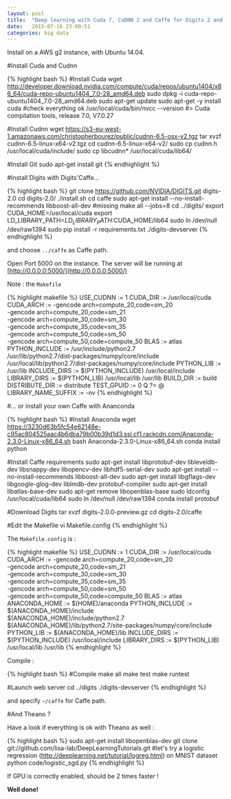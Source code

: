 ```yaml
---
layout: post
title:  "Deep learning with Cuda 7, CuDNN 2 and Caffe for Digits 2 and Python on Ubuntu 14.04"
date:   2015-07-16 23:00:51
categories: big data
---
```


Install on a AWS g2 instance, with Ubuntu 14.04.

#Install Cuda and Cudnn

{% highlight bash %}
#Install Cuda
wget http://developer.download.nvidia.com/compute/cuda/repos/ubuntu1404/x86_64/cuda-repo-ubuntu1404_7.0-28_amd64.deb
sudo dpkg -i cuda-repo-ubuntu1404_7.0-28_amd64.deb
sudo apt-get update
sudo apt-get -y install cuda
#check everything ok
/usr/local/cuda/bin/nvcc --version
#> Cuda compilation tools, release 7.0, V7.0.27

#Install Cudnn
wget https://s3-eu-west-1.amazonaws.com/christopherbourez/public/cudnn-6.5-osx-v2.tgz
tar xvzf cudnn-6.5-linux-x64-v2.tgz
cd cudnn-6.5-linux-x64-v2/
sudo cp cudnn.h /usr/local/cuda/include/
sudo cp libcudnn* /usr/local/cuda/lib64/

#Install Git
sudo apt-get install git
{% endhighlight %}

#Install Digits with Digits'Caffe...

{% highlight bash %}
git clone https://github.com/NVIDIA/DIGITS.git digits-2.0
cd digits-2.0/
./install.sh
cd caffe
sudo apt-get install --no-install-recommends libboost-all-dev #missing
make all --jobs=8
cd ../digits/
export CUDA_HOME=/usr/local/cuda
export LD_LIBRARY_PATH=$LD_LIBRARY_PATH:$CUDA_HOME/lib64
sudo ln /dev/null /dev/raw1394
sudo pip install -r requirements.txt
./digits-devserver
{% endhighlight %}

and choose `../caffe` as Caffe path.

Open Port 5000 on the instance. The server will be running at [http://0.0.0.0:5000/](http://0.0.0.0:5000/)

Note : the `Makefile`

{% highlight makefile %}
USE_CUDNN := 1
CUDA_DIR := /usr/local/cuda
CUDA_ARCH := -gencode arch=compute_20,code=sm_20 \
                -gencode arch=compute_20,code=sm_21 \
                -gencode arch=compute_30,code=sm_30 \
                -gencode arch=compute_35,code=sm_35 \
                -gencode arch=compute_50,code=sm_50 \
                -gencode arch=compute_50,code=compute_50
BLAS := atlas
PYTHON_INCLUDE := /usr/include/python2.7 \
                /usr/lib/python2.7/dist-packages/numpy/core/include \
                /usr/local/lib/python2.7/dist-packages/numpy/core/include
PYTHON_LIB := /usr/lib
INCLUDE_DIRS := $(PYTHON_INCLUDE) /usr/local/include
LIBRARY_DIRS := $(PYTHON_LIB) /usr/local/lib /usr/lib
BUILD_DIR := build
DISTRIBUTE_DIR := distribute
TEST_GPUID := 0
Q ?= @
LIBRARY_NAME_SUFFIX := -nv
{% endhighlight %}


#... or install your own Caffe with Ananconda

{% highlight bash %}
#Install Anaconda
wget https://3230d63b5fc54e62148e-c95ac804525aac4b6dba79b00b39d1d3.ssl.cf1.rackcdn.com/Anaconda-2.3.0-Linux-x86_64.sh
bash Anaconda-2.3.0-Linux-x86_64.sh
conda install python

#Install Caffe requirements
sudo apt-get install libprotobuf-dev libleveldb-dev libsnappy-dev libopencv-dev libhdf5-serial-dev
sudo apt-get install --no-install-recommends libboost-all-dev
sudo apt-get install libgflags-dev libgoogle-glog-dev liblmdb-dev protobuf-compiler
sudo apt-get install libatlas-base-dev
sudo apt-get remove libopenblas-base
sudo ldconfig /usr/local/cuda/lib64
sudo ln /dev/null /dev/raw1394
conda install protobuf  

#Download Digits
tar xvzf digits-2.0.0-preview.gz
cd digits-2.0/caffe

#Edit the Makefile
vi Makefile.config
{% endhighlight %}

The `Makefile.config` is :

{% highlight makefile %}
USE_CUDNN := 1
CUDA_DIR := /usr/local/cuda
CUDA_ARCH := -gencode arch=compute_20,code=sm_20 \
                -gencode arch=compute_20,code=sm_21 \
                -gencode arch=compute_30,code=sm_30 \
                -gencode arch=compute_35,code=sm_35 \
                -gencode arch=compute_50,code=sm_50 \
                -gencode arch=compute_50,code=compute_50
BLAS := atlas
ANACONDA_HOME := $(HOME)/anaconda
PYTHON_INCLUDE := $(ANACONDA_HOME)/include \
                $(ANACONDA_HOME)/include/python2.7 \
                $(ANACONDA_HOME)/lib/python2.7/site-packages/numpy/core/include \
PYTHON_LIB := $(ANACONDA_HOME)/lib
INCLUDE_DIRS := $(PYTHON_INCLUDE) /usr/local/include
LIBRARY_DIRS := $(PYTHON_LIB) /usr/local/lib /usr/lib
{% endhighlight %}

Compile :

{% highlight bash %}
#Compile
make all
make test
make runtest

#Launch web server
cd ../digits
./digits-devserver
{% endhighlight %}

and specify `~/caffe` for Caffe path.

#And Theano ?

Have a look if everything is ok with Theano as well :

{% highlight bash %}
sudo apt-get install libopenblas-dev
git clone git://github.com/lisa-lab/DeepLearningTutorials.git
#let's try a logistic regression (http://deeplearning.net/tutorial/logreg.html) on MNIST dataset
python code/logistic_sgd.py
{% endhighlight %}

If GPU is correctly enabled, should be 2 times faster !

**Well done!**
